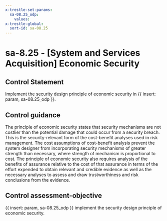 ```yaml
---
x-trestle-set-params:
  sa-08.25_odp:
    values:
x-trestle-global:
  sort-id: sa-08.25
---
```


# sa-8.25 - \[System and Services Acquisition\] Economic Security

## Control Statement

Implement the security design principle of economic security in {{ insert: param, sa-08.25_odp }}.

## Control guidance

The principle of economic security states that security mechanisms are not costlier than the potential damage that could occur from a security breach. This is the security-relevant form of the cost-benefit analyses used in risk management. The cost assumptions of cost-benefit analysis prevent the system designer from incorporating security mechanisms of greater strength than necessary, where strength of mechanism is proportional to cost. The principle of economic security also requires analysis of the benefits of assurance relative to the cost of that assurance in terms of the effort expended to obtain relevant and credible evidence as well as the necessary analyses to assess and draw trustworthiness and risk conclusions from the evidence.

## Control assessment-objective

{{ insert: param, sa-08.25_odp }} implement the security design principle of economic security.
